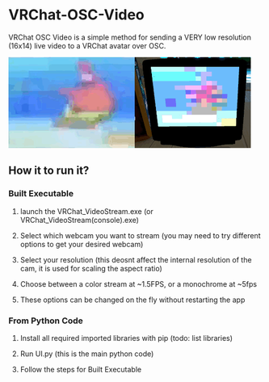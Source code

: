# VRChat-OSC-Video

VRChat OSC Video is a simple method for sending a VERY low resolution (16x14) live video to a VRChat avatar over OSC.

![App Screenshot](https://github.com/vFeez/VRChat-OSC-Video/blob/main/Demo.gif?raw=true)



## How it to run it?

### Built Executable

1) launch the VRChat_VideoStream.exe (or VRChat_VideoStream(console).exe)

2) Select which webcam you want to stream (you may need to try different options to get your desired webcam)

3) Select your resolution (this deosnt affect the internal resolution of the cam, it is used for scaling the aspect ratio)

4) Choose between a color stream at ~1.5FPS, or a monochrome at ~5fps

6) These options can be changed on the fly without restarting the app

### From Python Code

1) Install all required imported libraries with pip 
(todo: list libraries)

2) Run UI.py (this is the main python code)
3) Follow the steps for Built Executable
